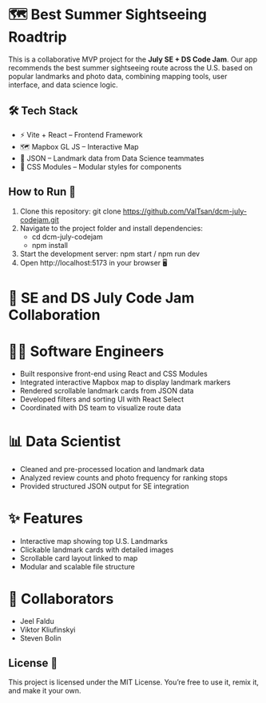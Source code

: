 # 🗺️ Best Summer Sightseeing Roadtrip

This is a collaborative MVP project for the **July SE + DS Code Jam**. Our app recommends the best summer sightseeing route across the U.S. based on popular landmarks and photo data, combining mapping tools, user interface, and data science logic.


## 🛠️ Tech Stack
- ⚡️ Vite + React – Frontend Framework
- 🗺️ Mapbox GL JS – Interactive Map
- 📂 JSON – Landmark data from Data Science teammates
- 🎨 CSS Modules – Modular styles for components

## How to Run 🚀

1. Clone this repository: git clone https://github.com/ValTsan/dcm-july-codejam.git
2. Navigate to the project folder and install dependencies: 
   - cd dcm-july-codejam
   - npm install
3. Start the development server: npm start / npm run dev 
4. Open http://localhost:5173 in your browser 🖥️

# 🤝 SE and DS July Code Jam Collaboration 

# 👩‍💻 Software Engineers 
-  Built responsive front-end using React and CSS Modules 
-  Integrated interactive Mapbox map to display landmark markers  
-  Rendered scrollable landmark cards from JSON data
-  Developed filters and sorting UI with React Select
-  Coordinated with DS team to visualize route data

# 📊 Data Scientist
- Cleaned and pre-processed location and landmark data
- Analyzed review counts and photo frequency for ranking stops
- Provided structured JSON output for SE integration

# ✨ Features
- Interactive map showing top U.S. Landmarks
- Clickable landmark cards with detailed images 
- Scrollable card layout linked to map
- Modular and scalable file structure


# 👥 Collaborators
- Jeel Faldu
- Viktor Kliufinskyi
- Steven Bolin

  
## License 📄
This project is licensed under the MIT License.
You’re free to use it, remix it, and make it your own.